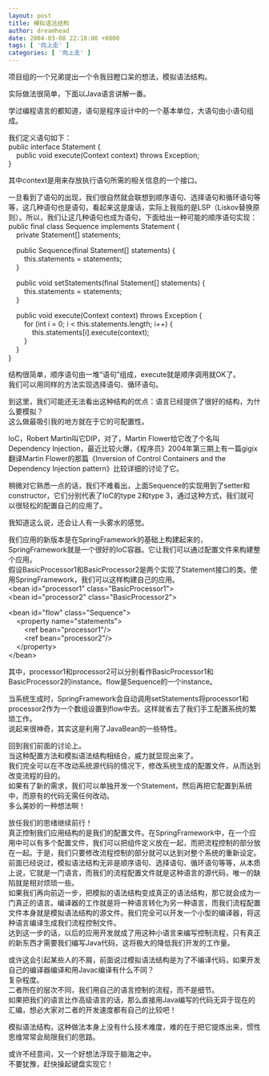 ```yaml
---
layout: post
title: 模拟语法结构
author: dreamhead
date: 2004-03-08 22:18:00 +0800
tags: [ '向上走' ]
categories: [ '向上走' ]
---
```


项目组的一个兄弟提出一个令我目瞪口呆的想法，模拟语法结构。

实际做法很简单，下面以Java语言讲解一番。

学过编程语言的都知道，语句是程序设计中的一个基本单位，大语句由小语句组成。

我们定义语句如下：  
public interface Statement {  
&nbsp;&nbsp;&nbsp; public void execute(Context context) throws Exception;&nbsp;&nbsp;&nbsp;   
}

其中context是用来存放执行语句所需的相关信息的一个接口。

一旦看到了语句的出现，我们很自然就会联想到顺序语句、选择语句和循环语句等等，这几种语句也是语句，看起来这是废话，实际上我指的是LSP（Liskov替换原则）。所以，我们让这几种语句也成为语句，下面给出一种可能的顺序语句实现：  
public final class Sequence implements Statement {  
&nbsp;&nbsp;&nbsp; private Statement[] statements;&nbsp;

&nbsp;&nbsp;&nbsp; public Sequence(final Statement[] statements) {  
&nbsp;&nbsp;&nbsp;&nbsp;&nbsp;&nbsp;&nbsp; this.statements = statements;  
&nbsp;&nbsp;&nbsp; }

&nbsp;&nbsp;&nbsp; public void setStatements(final Statement[] statements) {  
&nbsp;&nbsp;&nbsp;&nbsp;&nbsp;&nbsp;&nbsp; this.statements = statements;  
&nbsp;&nbsp;&nbsp; }

&nbsp;&nbsp;&nbsp; public void execute(Context context) throws Exception {  
&nbsp;&nbsp;&nbsp;&nbsp;&nbsp;&nbsp;&nbsp; for (int i = 0; i \< this.statements.length; i++) {  
&nbsp;&nbsp;&nbsp;&nbsp;&nbsp;&nbsp;&nbsp;&nbsp;&nbsp;&nbsp;&nbsp; this.statements[i].execute(context);  
&nbsp;&nbsp;&nbsp;&nbsp;&nbsp;&nbsp;&nbsp; }  
&nbsp;&nbsp;&nbsp; }  
}

结构很简单，顺序语句由一堆“语句”组成，execute就是顺序调用就OK了。  
我们可以用同样的方法实现选择语句、循环语句。

到这里，我们可能还无法看出这种结构的优点：语言已经提供了很好的结构，为什么要模拟？  
这么做最吸引我的地方就在于它的可配置性。

IoC，Robert Martin叫它DIP，对了，Martin Flower给它改了个名叫Dependency Injection，最近比较火爆，《程序员》2004年第三期上有一篇gigix翻译Martin Flower的那篇《Inversion of Control Containers and the Dependency Injection pattern》比较详细的讨论了它。

稍微对它熟悉一点的话，我们不难看出，上面Sequence的实现用到了setter和constructor，它们分别代表了IoC的type 2和type 3，通过这种方式，我们就可以很轻松的配置自己的应用了。

我知道这么说，还会让人有一头雾水的感觉。

我们应用的新版本是在SpringFramework的基础上构建起来的，SpringFramework就是一个很好的IoC容器。它让我们可以通过配置文件来构建整个应用。  
假设BasicProcessor1和BasicProcessor2是两个实现了Statement接口的类。使用SpringFramework，我们可以这样构建自己的应用。  
\<bean id="processor1" class="BasicProcessor1"\>  
\<bean id="processor2" class="BasicProcessor2"\>

\<bean id="flow" class="Sequence"\>  
&nbsp;&nbsp;&nbsp; \<property name="statements"\>  
&nbsp;&nbsp;&nbsp;&nbsp;&nbsp;&nbsp;&nbsp; \<ref bean="processor1"/\>  
&nbsp;&nbsp;&nbsp;&nbsp;&nbsp;&nbsp;&nbsp; \<ref bean="processor2"/\>  
&nbsp;&nbsp;&nbsp; \</property\>  
\</bean\>

其中，processor1和processor2可以分别看作BasicProcessor1和BasicProcessor2的instance。flow是Sequence的一个instance。

当系统生成时，SpringFramework会自动调用setStatements将processor1和processor2作为一个数组设置到flow中去。这样就省去了我们手工配置系统的繁琐工作。  
说起来很神奇，其实这是利用了JavaBean的一些特性。

回到我们前面的讨论上。  
当这种配置方法和模拟语法结构相结合，威力就显现出来了。  
我们完全可以在不改动系统源代码的情况下，修改系统生成的配置文件，从而达到改变流程的目的。  
如果有了新的需求，我们可以单独开发一个Statement，然后再把它配置到系统中，而原有的代码无需任何改动。  
多么美妙的一种想法啊！

放任我们的思绪继续前行！  
真正控制我们应用结构的是我们的配置文件。在SpringFramework中，在一个应用中可以有多个配置文件，我们可以把组件定义放在一起，而把流程控制的部分放在一起。于是，我们只要修改流程控制的部分就可以达到对整个系统的重新设定。  
前面已经说过，模拟语法结构无非是顺序语句、选择语句、循环语句等等，从本质上说，它就是一门语言，而我们的流程配置文件就是这种语言的源代码，唯一的缺陷就是相对烦琐一些。  
如果我们再向前迈一步，把模拟的语法结构变成真正的语法结构，那它就会成为一门真正的语言。编译器的工作就是将一种语言转化为另一种语言，而我们流程配置文件本身就是模拟语法结构的源文件。我们完全可以开发一个小型的编译器，将这种语言编译生成我们流程控制文件。  
达到这一步的话，以后的应用开发就成了用这种小语言来编写控制流程，只有真正的新东西才需要我们编写Java代码，这将极大的降低我们开发的工作量。

或许这会引起某些人的不屑，前面说过模拟语法结构是为了不编译代码，如果开发自己的编译器编译和用Javac编译有什么不同？  
复杂程度。  
二者所在的层次不同，我们用自己的语言控制的流程，而不是细节。  
如果把我们的语言比作高级语言的话，那么直接用Java编写的代码无异于现在的汇编，想必大家对二者的开发速度都有自己的比较吧！

模拟语法结构，这种做法本身上没有什么技术难度，难的在于把它提炼出来，惯性思维常常会局限我们的思路。

或许不经意间，又一个好想法浮现于脑海之中。  
不要犹豫，赶快操起键盘实现它！


